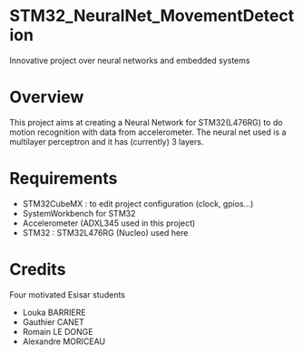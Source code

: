 # STM32_NeuralNet_MovementDetection
Innovative project over neural networks and embedded systems

# Overview
This project aims at creating a Neural Network for STM32(L476RG) to do motion recognition with data from accelerometer. The neural net used is a multilayer perceptron and it has (currently) 3 layers. 

# Requirements
* STM32CubeMX : to edit project configuration (clock, gpios...)
* SystemWorkbench for STM32
* Accelerometer (ADXL345 used in this project)
* STM32 : STM32L476RG (Nucleo) used here

# Credits
Four motivated Esisar students
* Louka BARRIERE
* Gauthier CANET
* Romain LE DONGE
* Alexandre MORICEAU

